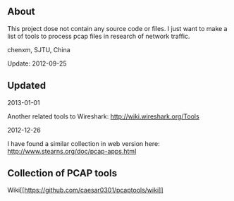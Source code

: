 About
------------

This project dose not contain any source code or files. 
I just want to make a list of tools to process pcap files in research of network traffic.

chenxm, SJTU, China

Update: 2012-09-25

Updated
------------

2013-01-01

Another related tools to Wireshark:
http://wiki.wireshark.org/Tools

2012-12-26

I have found a similar collection in web version here: 
http://www.stearns.org/doc/pcap-apps.html


Collection of PCAP tools
-------------

Wiki[[https://github.com/caesar0301/pcaptools/wiki]]



